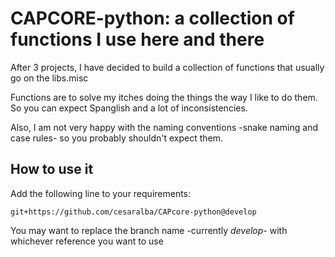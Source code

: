 # CAPCORE-python: a collection of functions I use here and there

After 3 projects, I have decided to build a collection of functions that usually go on the libs.misc

Functions are to solve my itches doing the things the way I like to do them. So you can expect Spanglish and a lot of inconsistencies. 

Also, I am not very happy with the naming conventions -snake naming and case rules- so you probably shouldn't expect them.


## How to use it

Add the following line to your requirements:

~~~
git+https://github.com/cesaralba/CAPcore-python@develop
~~~

You may want to replace the branch name -currently _develop_- with whichever 
reference you want to use
